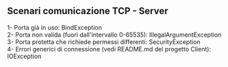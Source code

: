 ## Scenari comunicazione TCP - Server
1- Porta già in uso: BindException </br>
2- Porta non valida (fuori dall'intervallo 0-65535):	IllegalArgumentException </br>
3- Porta protetta che richiede permessi differenti: SecurityException </br>
4- Errori generici di connessione (vedi README.md del progetto Client): IOException	</br>
